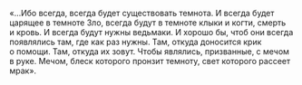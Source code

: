 <!--2025-05-25 10:25:50--><!--pdate:2013-->
«…Ибо всегда, всегда будет существовать темнота. И всегда будет царящее в темноте Зло, всегда будут в темноте клыки и когти, смерть и кровь. И всегда будут нужны ведьмаки. И хорошо бы, чтоб они всегда появлялись там, где как раз нужны. Там, откуда доносится крик о помощи. Там, откуда их зовут. Чтобы являлись, призванные, с мечом в руке. Мечом, блеск которого пронзит темноту, свет которого рассеет мрак».
